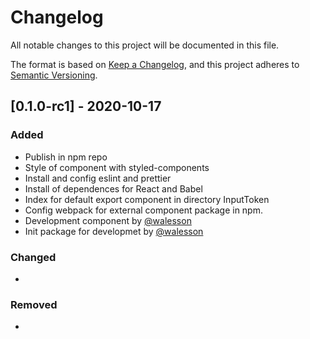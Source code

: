 # Changelog

All notable changes to this project will be documented in this file.

The format is based on [Keep a Changelog](https://keepachangelog.com/en/1.0.0/),
and this project adheres to [Semantic Versioning](https://semver.org/spec/v2.0.0.html).

## [0.1.0-rc1] - 2020-10-17

### Added

- Publish in npm repo
- Style of component with styled-components
- Install and config eslint and prettier
- Install of dependences for React and Babel
- Index for default export component in directory InputToken
- Config webpack for external component package in npm.
- Development component by [@walesson](https://github.com/Walesson)
- Init package for developmet by [@walesson](https://github.com/Walesson)

### Changed

-

### Removed

-

